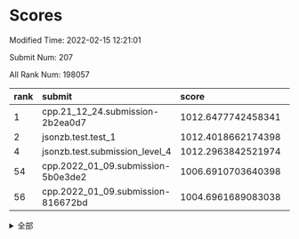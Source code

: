 # Scores

Modified Time: 2022-02-15 12:21:01

Submit Num: 207

All Rank Num: 198057

| rank |               submit               |       score        |       sigma        | pk_num |
| :--- | :--------------------------------- | :----------------- | :----------------- | :----- |
| 1    | cpp.21_12_24.submission-2b2ea0d7   | 1012.6477742458341 | 0.8151049000105484 | 3828   |
| 2    | jsonzb.test.test_1                 | 1012.4018662174398 | 0.8073890073677588 | 3827   |
| 4    | jsonzb.test.submission_level_4     | 1012.2963842521974 | 0.7991817835468688 | 3830   |
| 54   | cpp.2022_01_09.submission-5b0e3de2 | 1006.6910703640398 | 0.7280334338190392 | 3828   |
| 56   | cpp.2022_01_09.submission-816672bd | 1004.6961689083038 | 0.7292977183233396 | 3821   |


<details>
<summary>全部</summary>

| rank |                 submit                 |       score        |       sigma        | pk_num |
| :--- | :------------------------------------- | :----------------- | :----------------- | :----- |
| 1    | cpp.21_12_24.submission-2b2ea0d7       | 1012.6477742458341 | 0.8151049000105484 | 3828   |
| 2    | jsonzb.test.test_1                     | 1012.4018662174398 | 0.8073890073677588 | 3827   |
| 3    | gobigger.level_3.submission_level_3_20 | 1012.3716264243828 | 0.7898225404706556 | 3825   |
| 4    | jsonzb.test.submission_level_4         | 1012.2963842521974 | 0.7991817835468688 | 3830   |
| 5    | gobigger.level_3.submission_level_3_4  | 1011.7039602780658 | 0.7691576728207988 | 3825   |
| 6    | gobigger.level_3.submission_level_3_40 | 1011.5986917859173 | 0.7688370897978869 | 3827   |
| 7    | gobigger.level_3.submission_level_3_8  | 1011.1576671266301 | 0.7710943391739031 | 3826   |
| 8    | gobigger.level_3.submission_level_3_29 | 1011.101453276289  | 0.7640441662375606 | 3829   |
| 9    | gobigger.level_3.submission_level_3_37 | 1010.9203089659773 | 0.8034033879505128 | 3823   |
| 10   | gobigger.level_3.submission_level_3_11 | 1010.9135075825234 | 0.7691333050585748 | 3829   |
| 11   | gobigger.level_3.submission_level_3_9  | 1010.8572757631464 | 0.7719833215136281 | 3826   |
| 12   | gobigger.level_3.submission_level_3_22 | 1010.8564698594316 | 0.794494904582726  | 3825   |
| 13   | gobigger.level_3.submission_level_3_35 | 1010.6812820308097 | 0.7659808635585572 | 3827   |
| 14   | gobigger.level_3.submission_level_3_12 | 1010.6719501350965 | 0.7718136323273468 | 3826   |
| 15   | gobigger.level_3.submission_level_3_13 | 1010.6262259645822 | 0.7746188770417266 | 3826   |
| 16   | gobigger.level_3.submission_level_3_5  | 1010.4982627640184 | 0.7542248411192458 | 3822   |
| 17   | gobigger.level_3.submission_level_3_44 | 1010.4963377773994 | 0.7553305351739458 | 3830   |
| 18   | gobigger.level_3.submission_level_3_10 | 1010.4952937773409 | 0.7585978955043053 | 3832   |
| 19   | gobigger.level_3.submission_level_3_23 | 1010.4121549189967 | 0.7530786503730713 | 3821   |
| 20   | gobigger.level_3.submission_level_3_39 | 1010.3445494253342 | 0.7399670040038451 | 3826   |
| 21   | gobigger.level_3.submission_level_3_45 | 1010.0993184285063 | 0.7708612388362376 | 3826   |
| 22   | gobigger.level_3.submission_level_3_18 | 1010.0861043065884 | 0.760457262407022  | 3825   |
| 23   | gobigger.level_3.submission_level_3_38 | 1010.0452860592101 | 0.7689984819652997 | 3829   |
| 24   | gobigger.level_3.submission_level_3_1  | 1010.0100617258674 | 0.7537450157324722 | 3826   |
| 25   | gobigger.level_3.submission_level_3_14 | 1009.9999012838583 | 0.7787495662349607 | 3826   |
| 26   | gobigger.level_3.submission_level_3_2  | 1009.9257749561667 | 0.7771184940310178 | 3825   |
| 27   | gobigger.level_3.submission_level_3_48 | 1009.8949888999579 | 0.7799966474304941 | 3831   |
| 28   | gobigger.level_3.submission_level_3_34 | 1009.8694539661366 | 0.7617318076795696 | 3827   |
| 29   | gobigger.level_3.submission_level_3_43 | 1009.8400200915898 | 0.7439097125452294 | 3829   |
| 30   | gobigger.level_3.submission_level_3_28 | 1009.7941705660263 | 0.7481778642584349 | 3831   |
| 31   | gobigger.level_3.submission_level_3_3  | 1009.7804530157733 | 0.7472043790004708 | 3827   |
| 32   | gobigger.level_3.submission_level_3_26 | 1009.7676084733214 | 0.7439757213437737 | 3823   |
| 33   | gobigger.level_3.submission_level_3_47 | 1009.7292157811357 | 0.7326446900072737 | 3829   |
| 34   | gobigger.level_3.submission_level_3_17 | 1009.5935993036544 | 0.7654894168985626 | 3829   |
| 35   | gobigger.level_3.submission_level_3_49 | 1009.4877028362998 | 0.7701247270474746 | 3832   |
| 36   | gobigger.level_3.submission_level_3_32 | 1009.4092377653309 | 0.7522266472262626 | 3829   |
| 37   | gobigger.level_3.submission_level_3_41 | 1009.3589698965104 | 0.7758873591354143 | 3833   |
| 38   | gobigger.level_3.submission_level_3_0  | 1009.2860188244136 | 0.7503747773830691 | 3825   |
| 39   | gobigger.level_3.submission_level_3_24 | 1009.2019371111122 | 0.7413466609774031 | 3829   |
| 40   | gobigger.level_3.submission_level_3_36 | 1009.2015085592215 | 0.7488772198962401 | 3830   |
| 41   | gobigger.level_3.submission_level_3_30 | 1009.1795238965077 | 0.7472716951766564 | 3829   |
| 42   | gobigger.level_3.submission_level_3_42 | 1009.1699861193532 | 0.7480507089529616 | 3829   |
| 43   | gobigger.level_3.submission_level_3_27 | 1009.1674102811821 | 0.7439875493353297 | 3832   |
| 44   | gobigger.level_3.submission_level_3_19 | 1009.157199666622  | 0.7427718202786743 | 3827   |
| 45   | gobigger.level_3.submission_level_3_7  | 1009.0540674561414 | 0.7428663029308445 | 3829   |
| 46   | gobigger.level_3.submission_level_3_25 | 1008.9041720394038 | 0.7487220319384936 | 3823   |
| 47   | gobigger.level_3.submission_level_3_21 | 1008.8951611898322 | 0.7149312764377103 | 3820   |
| 48   | gobigger.level_3.submission_level_3_15 | 1008.8269013121455 | 0.7386019180189142 | 3832   |
| 49   | gobigger.level_3.submission_level_3_6  | 1008.7774790526399 | 0.7676775156801823 | 3829   |
| 50   | gobigger.level_3.submission_level_3_46 | 1008.6754500570496 | 0.7420785852828724 | 3831   |
| 51   | gobigger.level_3.submission_level_3_16 | 1008.651631116958  | 0.7547199966364605 | 3826   |
| 52   | gobigger.level_3.submission_level_3_33 | 1008.5819677097339 | 0.7457551158936823 | 3823   |
| 53   | gobigger.level_3.submission_level_3_31 | 1008.3846340267212 | 0.7382504861724555 | 3826   |
| 54   | cpp.2022_01_09.submission-5b0e3de2     | 1006.6910703640398 | 0.7280334338190392 | 3828   |
| 55   | gobigger.level_1.submission_level_1_21 | 1004.8895796661108 | 0.7325272348825901 | 3828   |
| 56   | cpp.2022_01_09.submission-816672bd     | 1004.6961689083038 | 0.7292977183233396 | 3821   |
| 57   | gobigger.level_1.submission_level_1_44 | 1004.6306082151269 | 0.7132224185074787 | 3831   |
| 58   | gobigger.level_1.submission_level_1_23 | 1004.2474376666873 | 0.714190280242892  | 3829   |
| 59   | gobigger.level_1.submission_level_1_22 | 1004.1125389864227 | 0.7149262774266177 | 3829   |
| 60   | gobigger.level_1.submission_level_1_33 | 1004.1080857729733 | 0.7155339081577802 | 3831   |
| 61   | gobigger.level_1.submission_level_1_34 | 1003.9388672560281 | 0.7183597223792766 | 3824   |
| 62   | gobigger.level_1.submission_level_1_10 | 1003.8504140022549 | 0.7068952998111847 | 3832   |
| 63   | gobigger.level_1.submission_level_1_41 | 1003.816315021218  | 0.7137437992853238 | 3830   |
| 64   | gobigger.level_1.submission_level_1_14 | 1003.8109694320898 | 0.7263672038144352 | 3829   |
| 65   | gobigger.level_1.submission_level_1_1  | 1003.8044488660743 | 0.7160946079037671 | 3825   |
| 66   | gobigger.level_1.submission_level_1_29 | 1003.641313037425  | 0.7124099017626104 | 3827   |
| 67   | gobigger.level_1.submission_level_1_38 | 1003.6285617373798 | 0.7151535367152267 | 3832   |
| 68   | gobigger.level_1.submission_level_1_48 | 1003.6215334650956 | 0.7083920697892897 | 3827   |
| 69   | gobigger.level_1.submission_level_1_36 | 1003.6011006451711 | 0.7170508588160167 | 3826   |
| 70   | gobigger.level_1.submission_level_1_25 | 1003.5786939013659 | 0.7180249468246559 | 3828   |
| 71   | gobigger.level_1.submission_level_1_17 | 1003.509343232427  | 0.7100831296514358 | 3831   |
| 72   | gobigger.level_1.submission_level_1_26 | 1003.4768587856795 | 0.7217808393173133 | 3832   |
| 73   | gobigger.level_1.submission_level_1_11 | 1003.4000163517204 | 0.7220944421640678 | 3817   |
| 74   | gobigger.level_1.submission_level_1_5  | 1003.3543622894476 | 0.7131512033812859 | 3829   |
| 75   | gobigger.level_1.submission_level_1_15 | 1003.3363378984445 | 0.7226311668340404 | 3828   |
| 76   | gobigger.level_1.submission_level_1_31 | 1003.3278966985126 | 0.7276918922750584 | 3822   |
| 77   | gobigger.level_1.submission_level_1_12 | 1003.3214239230624 | 0.7078211152130535 | 3826   |
| 78   | gobigger.level_1.submission_level_1_18 | 1003.2902307225742 | 0.7128899731731073 | 3830   |
| 79   | gobigger.level_1.submission_level_1_13 | 1003.1960563366633 | 0.7158997588426751 | 3834   |
| 80   | gobigger.level_1.submission_level_1_0  | 1003.1739477016257 | 0.7213017362174271 | 3824   |
| 81   | gobigger.level_1.submission_level_1_28 | 1003.149095514394  | 0.7160210576892312 | 3825   |
| 82   | gobigger.level_1.submission_level_1_24 | 1003.0949488455427 | 0.708756717103689  | 3826   |
| 83   | gobigger.level_1.submission_level_1_16 | 1003.0918869074845 | 0.7064740572382401 | 3823   |
| 84   | gobigger.level_1.submission_level_1_35 | 1003.0487703880191 | 0.7111860271070177 | 3829   |
| 85   | gobigger.level_1.submission_level_1_43 | 1002.9510042213434 | 0.715601581967531  | 3827   |
| 86   | gobigger.level_1.submission_level_1_39 | 1002.9059009787956 | 0.7201097624705677 | 3828   |
| 87   | gobigger.level_1.submission_level_1_20 | 1002.8898134293503 | 0.72262566124434   | 3825   |
| 88   | gobigger.level_1.submission_level_1_40 | 1002.8591522822193 | 0.7152932451513081 | 3831   |
| 89   | gobigger.level_1.submission_level_1_3  | 1002.8208209922932 | 0.7062162617050873 | 3828   |
| 90   | gobigger.level_1.submission_level_1_47 | 1002.8160479389039 | 0.7055052625287607 | 3824   |
| 91   | gobigger.level_1.submission_level_1_37 | 1002.7758833775758 | 0.7255369583907029 | 3830   |
| 92   | gobigger.level_1.submission_level_1_45 | 1002.7398895832686 | 0.7123432507600395 | 3829   |
| 93   | gobigger.level_1.submission_level_1_27 | 1002.7318230275355 | 0.712161835319406  | 3826   |
| 94   | gobigger.level_1.submission_level_1_9  | 1002.6812626876813 | 0.7096854163650704 | 3825   |
| 95   | gobigger.level_1.submission_level_1_46 | 1002.6352457937901 | 0.7114017838364243 | 3822   |
| 96   | gobigger.level_1.submission_level_1_32 | 1002.6042261254163 | 0.7136823530035677 | 3828   |
| 97   | gobigger.level_1.submission_level_1_49 | 1002.4961758295775 | 0.718767591012478  | 3825   |
| 98   | gobigger.level_1.submission_level_1_8  | 1002.3439625368186 | 0.7082162139198501 | 3824   |
| 99   | gobigger.level_1.submission_level_1_7  | 1002.3375965087736 | 0.7076291902074684 | 3832   |
| 100  | gobigger.level_1.submission_level_1_30 | 1002.2879207264762 | 0.7173340461608425 | 3825   |
| 101  | gobigger.level_1.submission_level_1_42 | 1002.2419718286683 | 0.7126846782488707 | 3833   |
| 102  | gobigger.level_1.submission_level_1_19 | 1002.0384350929492 | 0.7015915524601342 | 3826   |
| 103  | gobigger.level_1.submission_level_1_6  | 1001.9864120477147 | 0.7149223155714106 | 3829   |
| 104  | gobigger.level_1.submission_level_1_4  | 1001.8820448923376 | 0.7187200885301098 | 3828   |
| 105  | gobigger.level_1.submission_level_1_2  | 1000.9504797516652 | 0.7057443020433047 | 3825   |
| 106  | gobigger.random.submission_random_0    | 997.1401120397434  | 0.7258371076362256 | 3829   |
| 107  | gobigger.random.submission_random_48   | 997.0731380057447  | 0.7106488003914512 | 3833   |
| 108  | gobigger.random.submission_random_47   | 997.018980216956   | 0.7022791371251162 | 3833   |
| 109  | gobigger.random.submission_random_28   | 996.9719036035235  | 0.7137395788466806 | 3828   |
| 110  | gobigger.random.submission_random_38   | 996.8617154082292  | 0.7047188735781491 | 3828   |
| 111  | gobigger.random.submission_random_29   | 996.8318070516422  | 0.690434094497165  | 3828   |
| 112  | gobigger.random.submission_random_17   | 996.7540066335584  | 0.7062091611455915 | 3834   |
| 113  | gobigger.random.submission_random_46   | 996.7364122567913  | 0.7098098568272139 | 3827   |
| 114  | gobigger.random.submission_random_21   | 996.7009860921502  | 0.7040015782339243 | 3828   |
| 115  | gobigger.random.submission_random_19   | 996.6301493583236  | 0.7149292429407474 | 3825   |
| 116  | gobigger.random.submission_random_25   | 996.6264093082076  | 0.7110600320448673 | 3827   |
| 117  | gobigger.random.submission_random_35   | 996.5283281552822  | 0.709491396454161  | 3828   |
| 118  | gobigger.random.submission_random_39   | 996.5273938566297  | 0.7164956367982409 | 3824   |
| 119  | gobigger.random.submission_random_15   | 996.5272117421578  | 0.7058896018890638 | 3824   |
| 120  | gobigger.random.submission_random_34   | 996.4488300172306  | 0.703910212554467  | 3830   |
| 121  | gobigger.random.submission_random_12   | 996.4409598527957  | 0.703127656738821  | 3828   |
| 122  | gobigger.random.submission_random_42   | 996.363937066576   | 0.7056927948054313 | 3829   |
| 123  | gobigger.random.submission_random_44   | 996.3555221505324  | 0.7078909880227003 | 3828   |
| 124  | gobigger.random.submission_random_43   | 996.3272373718698  | 0.7038271670300762 | 3828   |
| 125  | gobigger.random.submission_random_32   | 996.326942814815   | 0.7012644828075023 | 3831   |
| 126  | gobigger.random.submission_random_11   | 996.3197252571922  | 0.7194825051032587 | 3829   |
| 127  | gobigger.random.submission_random_31   | 996.3081572932232  | 0.7067740717434744 | 3825   |
| 128  | gobigger.random.submission_random_14   | 996.1526578693332  | 0.7220288614347181 | 3821   |
| 129  | gobigger.random.submission_random_16   | 996.1499147431537  | 0.6971293530395603 | 3831   |
| 130  | gobigger.random.submission_random_30   | 996.1341121910476  | 0.6974471114100521 | 3832   |
| 131  | gobigger.random.submission_random_18   | 996.0802155735593  | 0.7074044915303714 | 3826   |
| 132  | gobigger.random.submission_random_3    | 996.0256383975038  | 0.699115956836663  | 3827   |
| 133  | gobigger.random.submission_random_6    | 995.9321346158767  | 0.7068157199154117 | 3829   |
| 134  | gobigger.random.submission_random_27   | 995.8839905064539  | 0.7155620494368028 | 3830   |
| 135  | gobigger.random.submission_random_40   | 995.8639228646681  | 0.7080060654026298 | 3825   |
| 136  | gobigger.random.submission_random_1    | 995.8190122753756  | 0.716759069328278  | 3827   |
| 137  | gobigger.random.submission_random_13   | 995.7531350637116  | 0.707975015612099  | 3824   |
| 138  | gobigger.random.submission_random_23   | 995.6792599937368  | 0.7145437701886035 | 3824   |
| 139  | gobigger.random.submission_random_26   | 995.6539491277211  | 0.7187469520121137 | 3827   |
| 140  | gobigger.random.submission_random_33   | 995.6509124867644  | 0.7066158384112063 | 3830   |
| 141  | gobigger.random.submission_random_49   | 995.5034465951879  | 0.7025630306114298 | 3826   |
| 142  | gobigger.random.submission_random_5    | 995.4747394745384  | 0.7094348476670211 | 3824   |
| 143  | gobigger.random.submission_random_24   | 995.4668664952839  | 0.712357115780823  | 3827   |
| 144  | gobigger.random.submission_random_37   | 995.4648196703574  | 0.6988485058106936 | 3822   |
| 145  | gobigger.random.submission_random_7    | 995.4469964578693  | 0.7104817943340547 | 3832   |
| 146  | gobigger.random.submission_random_36   | 995.4311469087248  | 0.7162789621253601 | 3826   |
| 147  | gobigger.random.submission_random_9    | 995.4167026030985  | 0.7150034842564476 | 3829   |
| 148  | gobigger.random.submission_random_41   | 995.396389211053   | 0.7102644464415042 | 3827   |
| 149  | gobigger.random.submission_random_45   | 995.3577861119794  | 0.7084143172157441 | 3827   |
| 150  | gobigger.random.submission_random_8    | 995.3565251308058  | 0.7149499685799685 | 3826   |
| 151  | gobigger.random.submission_random_10   | 995.3465947517815  | 0.7008142852772092 | 3827   |
| 152  | gobigger.random.submission_random_2    | 995.3023282222699  | 0.7198905621061201 | 3834   |
| 153  | gobigger.random.submission_random_20   | 995.0003557096823  | 0.7105087077190075 | 3830   |
| 154  | gobigger.random.submission_random_4    | 994.7825210764374  | 0.7174592500832667 | 3826   |
| 155  | gobigger.random.submission_random_22   | 994.2511274145862  | 0.7159408455808759 | 3831   |
| 156  | gobigger.level_2.submission_level_2_31 | 993.9682115201904  | 0.7223586714118526 | 3827   |
| 157  | gobigger.level_2.submission_level_2_2  | 993.7686273317167  | 0.7176074047595454 | 3826   |
| 158  | gobigger.level_2.submission_level_2_3  | 993.580424590737   | 0.7270332840337013 | 3832   |
| 159  | gobigger.level_2.submission_level_2_14 | 993.4233153134211  | 0.7309865716262706 | 3825   |
| 160  | gobigger.level_2.submission_level_2_5  | 993.2954197157461  | 0.7360391689596328 | 3829   |
| 161  | gobigger.level_2.submission_level_2_21 | 993.2836921090733  | 0.7423835252337992 | 3828   |
| 162  | gobigger.level_2.submission_level_2_34 | 993.2798846608323  | 0.7376786086459947 | 3824   |
| 163  | gobigger.level_2.submission_level_2_29 | 993.0748227915834  | 0.7354118887162729 | 3826   |
| 164  | gobigger.level_2.submission_level_2_7  | 993.0739341542971  | 0.7215103217995256 | 3822   |
| 165  | gobigger.level_2.submission_level_2_6  | 992.9809248259886  | 0.7385457174548741 | 3827   |
| 166  | gobigger.level_2.submission_level_2_38 | 992.9660269413121  | 0.7326927643357177 | 3827   |
| 167  | gobigger.level_2.submission_level_2_1  | 992.9195979108147  | 0.7507795189771225 | 3826   |
| 168  | gobigger.level_2.submission_level_2_35 | 992.883992575149   | 0.7459356045719364 | 3826   |
| 169  | gobigger.level_2.submission_level_2_39 | 992.8420572964594  | 0.7368005029365552 | 3826   |
| 170  | gobigger.level_2.submission_level_2_44 | 992.7471522653126  | 0.7545487288768885 | 3827   |
| 171  | gobigger.level_2.submission_level_2_48 | 992.6743474373252  | 0.7531816509438191 | 3825   |
| 172  | gobigger.level_2.submission_level_2_30 | 992.6315238519873  | 0.750327591217559  | 3826   |
| 173  | gobigger.level_2.submission_level_2_17 | 992.589116150688   | 0.7672207004468152 | 3823   |
| 174  | gobigger.level_2.submission_level_2_4  | 992.3260739942344  | 0.73808366466691   | 3828   |
| 175  | gobigger.level_2.submission_level_2_46 | 992.2724082696024  | 0.7346969601199115 | 3825   |
| 176  | gobigger.level_2.submission_level_2_33 | 992.2540190386152  | 0.7375774919913142 | 3827   |
| 177  | gobigger.level_2.submission_level_2_23 | 992.2457931306004  | 0.7313982880891784 | 3825   |
| 178  | gobigger.level_2.submission_level_2_13 | 992.2431377587557  | 0.7526778605771158 | 3829   |
| 179  | gobigger.level_2.submission_level_2_36 | 992.2310824927704  | 0.7524935137409993 | 3825   |
| 180  | gobigger.level_2.submission_level_2_18 | 992.2261185327266  | 0.731566749707284  | 3832   |
| 181  | gobigger.level_2.submission_level_2_28 | 992.1318525303137  | 0.7528075044929212 | 3828   |
| 182  | gobigger.level_2.submission_level_2_22 | 992.0726286671331  | 0.7639055232391643 | 3826   |
| 183  | gobigger.level_2.submission_level_2_20 | 992.0020040864208  | 0.7468324484354809 | 3824   |
| 184  | gobigger.level_2.submission_level_2_42 | 991.9317816292265  | 0.7609796114668406 | 3825   |
| 185  | gobigger.level_2.submission_level_2_47 | 991.9174572878106  | 0.7471195388959911 | 3827   |
| 186  | gobigger.level_2.submission_level_2_27 | 991.8285806918833  | 0.7335175406067288 | 3826   |
| 187  | gobigger.level_2.submission_level_2_24 | 991.7884805023119  | 0.7395890566635119 | 3825   |
| 188  | gobigger.level_2.submission_level_2_16 | 991.764398217099   | 0.7458085772999686 | 3829   |
| 189  | gobigger.level_2.submission_level_2_9  | 991.7570536426465  | 0.7286833078265973 | 3829   |
| 190  | gobigger.level_2.submission_level_2_8  | 991.7453561781772  | 0.7491417382141777 | 3829   |
| 191  | gobigger.level_2.submission_level_2_15 | 991.7330467886736  | 0.7435881073594587 | 3823   |
| 192  | gobigger.level_2.submission_level_2_40 | 991.6928845255164  | 0.741577409149859  | 3825   |
| 193  | gobigger.level_2.submission_level_2_11 | 991.6386001248305  | 0.755278837367792  | 3825   |
| 194  | gobigger.level_2.submission_level_2_19 | 991.6083723441669  | 0.7518945585834313 | 3827   |
| 195  | gobigger.level_2.submission_level_2_37 | 991.5282859796573  | 0.7429247769968375 | 3825   |
| 196  | gobigger.level_2.submission_level_2_45 | 991.3705819745466  | 0.7444073289838575 | 3828   |
| 197  | gobigger.level_2.submission_level_2_10 | 991.274025803403   | 0.7528768793658196 | 3821   |
| 198  | gobigger.level_2.submission_level_2_0  | 991.24118300165    | 0.7596214346694344 | 3824   |
| 199  | gobigger.level_2.submission_level_2_26 | 991.2241241308346  | 0.7527722292046343 | 3829   |
| 200  | gobigger.level_2.submission_level_2_32 | 991.1977477726008  | 0.7566384495651812 | 3829   |
| 201  | gobigger.level_2.submission_level_2_49 | 991.0451227257211  | 0.7594786482146325 | 3824   |
| 202  | gobigger.level_2.submission_level_2_43 | 990.8807145675326  | 0.7628723181158183 | 3826   |
| 203  | gobigger.level_2.submission_level_2_12 | 990.7056981953435  | 0.7763750145591765 | 3827   |
| 204  | gobigger.level_2.submission_level_2_25 | 990.5018660130414  | 0.7826292816798559 | 3831   |
| 205  | gobigger.level_2.submission_level_2_41 | 989.5912690016593  | 0.7985328168952913 | 3829   |
| 206  | gobigger.none.submission_none_0        | 977.2266666944012  | 1.4285407695405101 | 3822   |
| 207  | gobigger.none.submission_none_1        | 975.2395469938946  | 1.4334112064658837 | 3824   |

</details>